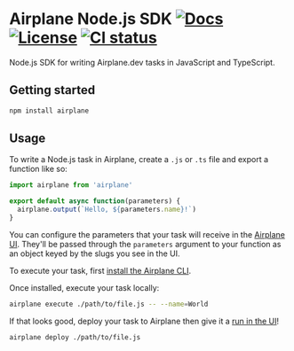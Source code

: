 # Airplane Node.js SDK [![Docs](https://img.shields.io/github/v/tag/airplanedev/node-sdk?label=docs)](https://docs.airplane.dev) [![License](https://img.shields.io/github/license/airplanedev/node-sdk)](https://github.com/airplanedev/node-sdk/blob/main/LICENSE) [![CI status](https://img.shields.io/github/workflow/status/airplanedev/node-sdk/test/main)](https://github.com/airplanedev/node-sdk/actions?query=branch%3Amain)

Node.js SDK for writing Airplane.dev tasks in JavaScript and TypeScript.

## Getting started

```sh
npm install airplane
```

## Usage

To write a Node.js task in Airplane, create a `.js` or `.ts` file and export a function like so:

```js
import airplane from 'airplane'

export default async function(parameters) {
  airplane.output(`Hello, ${parameters.name}!`)
}
```

You can configure the parameters that your task will receive in the [Airplane UI](http://app.airplane.dev/). They'll be passed through the `parameters` argument to your function as an object keyed by the slugs you see in the UI.

To execute your task, first [install the Airplane CLI](https://docs.airplane.dev/getting-started/install-the-airplane-cli).

Once installed, execute your task locally:

```sh
airplane execute ./path/to/file.js -- --name=World
```

If that looks good, deploy your task to Airplane then give it a [run in the UI](https://app.airplane.dev/tasks)!

```sh
airplane deploy ./path/to/file.js
```

